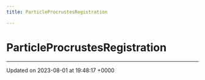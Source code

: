 ```yaml
---
title: ParticleProcrustesRegistration

---
```


# ParticleProcrustesRegistration





-------------------------------

Updated on 2023-08-01 at 19:48:17 +0000